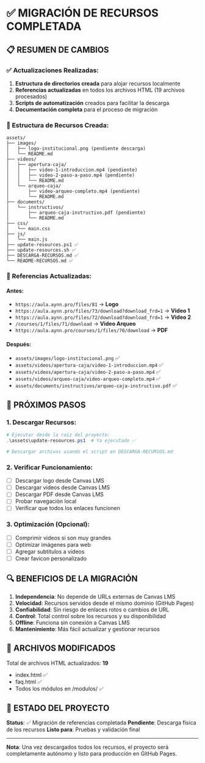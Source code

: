 # ✅ MIGRACIÓN DE RECURSOS COMPLETADA

## 📋 RESUMEN DE CAMBIOS

### ✅ Actualizaciones Realizadas:
1. **Estructura de directorios creada** para alojar recursos localmente
2. **Referencias actualizadas** en todos los archivos HTML (19 archivos procesados)
3. **Scripts de automatización** creados para facilitar la descarga
4. **Documentación completa** para el proceso de migración

### 📁 Estructura de Recursos Creada:
```
assets/
├── images/
│   ├── logo-institucional.png (pendiente descarga)
│   └── README.md
├── videos/
│   ├── apertura-caja/
│   │   ├── video-1-introduccion.mp4 (pendiente)
│   │   ├── video-2-paso-a-paso.mp4 (pendiente)
│   │   └── README.md
│   └── arqueo-caja/
│       ├── video-arqueo-completo.mp4 (pendiente)
│       └── README.md
├── documents/
│   └── instructivos/
│       ├── arqueo-caja-instructivo.pdf (pendiente)
│       └── README.md
├── css/
│   └── main.css
├── js/
│   └── main.js
├── update-resources.ps1 ✅
├── update-resources.sh ✅
├── DESCARGA-RECURSOS.md ✅
└── README-RECURSOS.md ✅
```

### 🔄 Referencias Actualizadas:

#### Antes:
- `https://aula.aynn.pro/files/81` → **Logo**
- `https://aula.aynn.pro/files/73/download?download_frd=1` → **Video 1**
- `https://aula.aynn.pro/files/72/download?download_frd=1` → **Video 2**
- `/courses/1/files/71/download` → **Video Arqueo**
- `https://aula.aynn.pro/courses/1/files/70/download` → **PDF**

#### Después:
- `assets/images/logo-institucional.png` ✅
- `assets/videos/apertura-caja/video-1-introduccion.mp4` ✅
- `assets/videos/apertura-caja/video-2-paso-a-paso.mp4` ✅
- `assets/videos/arqueo-caja/video-arqueo-completo.mp4` ✅
- `assets/documents/instructivos/arqueo-caja-instructivo.pdf` ✅

## 🎯 PRÓXIMOS PASOS

### 1. Descargar Recursos:
```powershell
# Ejecutar desde la raíz del proyecto:
.\assets\update-resources.ps1  # Ya ejecutado ✅

# Descargar archivos usando el script en DESCARGA-RECURSOS.md
```

### 2. Verificar Funcionamiento:
- [ ] Descargar logo desde Canvas LMS
- [ ] Descargar videos desde Canvas LMS  
- [ ] Descargar PDF desde Canvas LMS
- [ ] Probar navegación local
- [ ] Verificar que todos los enlaces funcionen

### 3. Optimización (Opcional):
- [ ] Comprimir videos si son muy grandes
- [ ] Optimizar imágenes para web
- [ ] Agregar subtítulos a videos
- [ ] Crear favicon personalizado

## 🔍 BENEFICIOS DE LA MIGRACIÓN

1. **Independencia**: No depende de URLs externas de Canvas LMS
2. **Velocidad**: Recursos servidos desde el mismo dominio (GitHub Pages)
3. **Confiabilidad**: Sin riesgo de enlaces rotos o cambios de URL
4. **Control**: Total control sobre los recursos y su disponibilidad
5. **Offline**: Funciona sin conexión a Canvas LMS
6. **Mantenimiento**: Más fácil actualizar y gestionar recursos

## 📝 ARCHIVOS MODIFICADOS

Total de archivos HTML actualizados: **19**
- index.html ✅
- faq.html ✅
- Todos los módulos en /modulos/ ✅

## 🚀 ESTADO DEL PROYECTO

**Status**: ✅ Migración de referencias completada
**Pendiente**: Descarga física de los recursos
**Listo para**: Pruebas y validación final

---

**Nota**: Una vez descargados todos los recursos, el proyecto será completamente autónomo y listo para producción en GitHub Pages.
